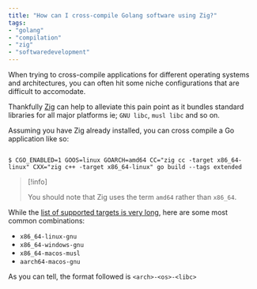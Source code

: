 ```yaml
---
title: "How can I cross-compile Golang software using Zig?"
tags:
- "golang"
- "compilation"
- "zig"
- "softwaredevelopment"
---
```


When trying to cross-compile applications for different operating systems and architectures, you can often hit some niche configurations that are difficult to accomodate.

Thankfully [Zig](https://ziglang.org/) can help to alleviate this pain point as it bundles standard libraries for all major platforms ie; `GNU libc`, `musl libc` and so on.

Assuming you have Zig already installed, you can cross compile a Go application like so:

```console

$ CGO_ENABLED=1 GOOS=linux GOARCH=amd64 CC="zig cc -target x86_64-linux" CXX="zig c++ -target x86_64-linux" go build --tags extended

```

> [!info]
>
> You should note that Zig uses the term `amd64` rather than `x86_64`.

While the [list of supported targets is very long](https://ziglang.org/documentation/master/#Targets), here are some most common combinations:

- `x86_64-linux-gnu`
- `x86_64-windows-gnu`
- `x86_64-macos-musl`
- `aarch64-macos-gnu`

As you can tell, the format followed is `<arch>-<os>-<libc>`